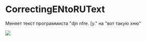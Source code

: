 # CorrectingENtoRUText
Меняет текст программиста "djn nfre. [y." на "вот такую хню"

![](https://yapx.ru/v/LvOW)
